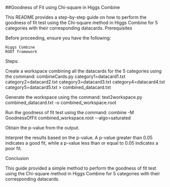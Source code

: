 ##Goodness of Fit using Chi-square in Higgs Combine

This README provides a step-by-step guide on how to perform the goodness of fit test using the Chi-square method in Higgs Combine for 5 categories with their corresponding datacards.
Prerequisites

Before proceeding, ensure you have the following:

    Higgs Combine
    ROOT framework

Steps:

Create a workspace combining all the datacards for the 5 categories using the command:
        combineCards.py category1=datacard1.txt category2=datacard2.txt category3=datacard3.txt category4=datacard4.txt category5=datacard5.txt > combined_datacard.txt

Generate the workspace using the command:
	text2workspace.py combined_datacard.txt -o combined_workspace.root

Run the goodness of fit test using the command:
    	combine -M GoodnessOfFit combined_workspace.root --algo=saturated

Obtain the p-value from the output.

Interpret the results based on the p-value. A p-value greater than 0.05 indicates a good fit, while a p-value less than or equal to 0.05 indicates a poor fit.

Conclusion

This guide provided a simple method to perform the goodness of fit test using the Chi-square method in Higgs Combine for 5 categories with their corresponding datacards.